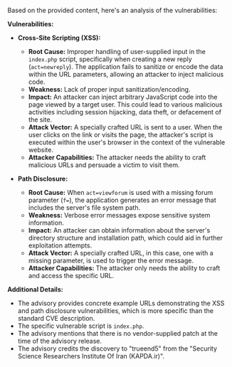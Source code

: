 Based on the provided content, here's an analysis of the vulnerabilities:

**Vulnerabilities:**

*   **Cross-Site Scripting (XSS):**
    *   **Root Cause:** Improper handling of user-supplied input in the `index.php` script, specifically when creating a new reply (`act=newreply`). The application fails to sanitize or encode the data within the URL parameters, allowing an attacker to inject malicious code.
    *   **Weakness:** Lack of proper input sanitization/encoding.
    *   **Impact:**  An attacker can inject arbitrary JavaScript code into the page viewed by a target user. This could lead to various malicious activities including session hijacking, data theft, or defacement of the site.
    *   **Attack Vector:**  A specially crafted URL is sent to a user. When the user clicks on the link or visits the page, the attacker's script is executed within the user's browser in the context of the vulnerable website.
    *   **Attacker Capabilities:** The attacker needs the ability to craft malicious URLs and persuade a victim to visit them.

*   **Path Disclosure:**
    *   **Root Cause:** When `act=viewforum` is used with a missing forum parameter (`f=`), the application generates an error message that includes the server's file system path.
    *   **Weakness:** Verbose error messages expose sensitive system information.
    *   **Impact:** An attacker can obtain information about the server's directory structure and installation path, which could aid in further exploitation attempts.
    *   **Attack Vector:**  A specially crafted URL, in this case, one with a missing parameter, is used to trigger the error message.
    *   **Attacker Capabilities:** The attacker only needs the ability to craft and access the specific URL.

**Additional Details:**

*   The advisory provides concrete example URLs demonstrating the XSS and path disclosure vulnerabilities, which is more specific than the standard CVE description.
*   The specific vulnerable script is `index.php`.
*   The advisory mentions that there is no vendor-supplied patch at the time of the advisory release.
*  The advisory credits the discovery to "trueend5" from the "Security Science Researchers Institute Of Iran (KAPDA.ir)".